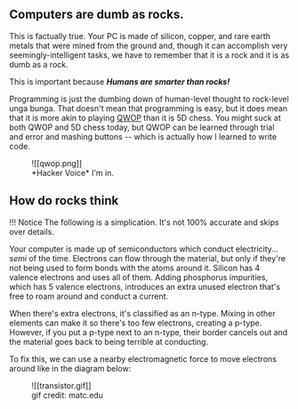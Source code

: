 ## Computers are dumb as rocks.

This is factually true. Your PC is made of silicon, copper, and rare earth metals that were mined from the ground and, though it can accomplish very seemingly-intelligent tasks, we have to remember that it is a rock and it is as dumb as a rock.

This is important because _**Humans are smarter than rocks!**_

Programming is just the dumbing down of human-level thought to rock-level unga bunga. That doesn't mean that programming is easy, but it does mean that it is more akin to playing [QWOP](http://www.foddy.net/Athletics.html) than it is 5D chess. You might suck at both QWOP and 5D chess today, but QWOP can be  learned through trial and error and mashing buttons -- which is actually how I learned to write code.
<figure markdown>
	![[qwop.png]]
  <figcaption>*Hacker Voice* I'm in.</figcaption>
</figure>

## How do rocks think

!!! Notice
	The following is a simplication. It's not 100% accurate and skips over details.

Your computer is made up of semiconductors which conduct electricity... *semi* of the time. Electrons can flow through the material, but only if they're not being used to form bonds with the atoms around it. Silicon has 4 valence electrons and uses all of them. Adding phosphorus impurities, which has 5 valence electrons, introduces an extra unused electron that's free to roam around and conduct a current.

When there's extra electrons, it's classified as an n-type. Mixing in other elements can make it so there's too few electrons, creating a p-type. However, if you put a p-type next to an n-type, their border cancels out and the material goes back to being terrible at conducting.

To fix this, we can use a nearby electromagnetic force to move electrons around like in the diagram below: 
<figure markdown>
	![[transistor.gif]]
  <figcaption>gif credit: matc.edu </figcaption>
</figure>
